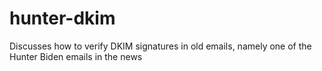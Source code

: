 # hunter-dkim
Discusses how to verify DKIM signatures in old emails, namely one of the Hunter Biden emails in the news
